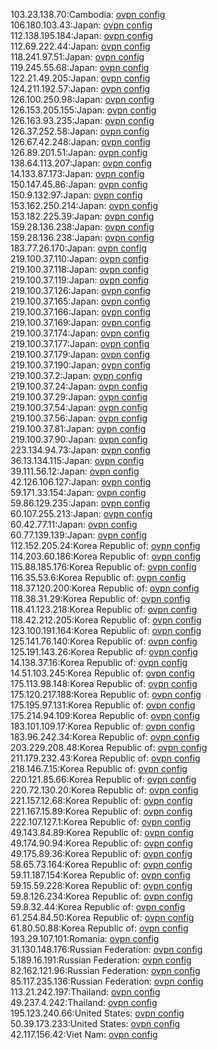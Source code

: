 103.23.138.70:Cambodia: [ovpn config](vpn/103_23_138_70.ovpn)  
106.180.103.43:Japan: [ovpn config](vpn/106_180_103_43.ovpn)  
112.138.195.184:Japan: [ovpn config](vpn/112_138_195_184.ovpn)  
112.69.222.44:Japan: [ovpn config](vpn/112_69_222_44.ovpn)  
118.241.97.51:Japan: [ovpn config](vpn/118_241_97_51.ovpn)  
119.245.55.68:Japan: [ovpn config](vpn/119_245_55_68.ovpn)  
122.21.49.205:Japan: [ovpn config](vpn/122_21_49_205.ovpn)  
124.211.192.57:Japan: [ovpn config](vpn/124_211_192_57.ovpn)  
126.100.250.98:Japan: [ovpn config](vpn/126_100_250_98.ovpn)  
126.153.205.155:Japan: [ovpn config](vpn/126_153_205_155.ovpn)  
126.163.93.235:Japan: [ovpn config](vpn/126_163_93_235.ovpn)  
126.37.252.58:Japan: [ovpn config](vpn/126_37_252_58.ovpn)  
126.67.42.248:Japan: [ovpn config](vpn/126_67_42_248.ovpn)  
126.89.201.51:Japan: [ovpn config](vpn/126_89_201_51.ovpn)  
138.64.113.207:Japan: [ovpn config](vpn/138_64_113_207.ovpn)  
14.133.87.173:Japan: [ovpn config](vpn/14_133_87_173.ovpn)  
150.147.45.86:Japan: [ovpn config](vpn/150_147_45_86.ovpn)  
150.9.132.97:Japan: [ovpn config](vpn/150_9_132_97.ovpn)  
153.162.250.214:Japan: [ovpn config](vpn/153_162_250_214.ovpn)  
153.182.225.39:Japan: [ovpn config](vpn/153_182_225_39.ovpn)  
159.28.136.238:Japan: [ovpn config](vpn/159_28_136_238.ovpn)  
159.28.136.238:Japan: [ovpn config](vpn/159_28_136_238.ovpn)  
183.77.26.170:Japan: [ovpn config](vpn/183_77_26_170.ovpn)  
219.100.37.110:Japan: [ovpn config](vpn/219_100_37_110.ovpn)  
219.100.37.118:Japan: [ovpn config](vpn/219_100_37_118.ovpn)  
219.100.37.119:Japan: [ovpn config](vpn/219_100_37_119.ovpn)  
219.100.37.126:Japan: [ovpn config](vpn/219_100_37_126.ovpn)  
219.100.37.165:Japan: [ovpn config](vpn/219_100_37_165.ovpn)  
219.100.37.166:Japan: [ovpn config](vpn/219_100_37_166.ovpn)  
219.100.37.169:Japan: [ovpn config](vpn/219_100_37_169.ovpn)  
219.100.37.174:Japan: [ovpn config](vpn/219_100_37_174.ovpn)  
219.100.37.177:Japan: [ovpn config](vpn/219_100_37_177.ovpn)  
219.100.37.179:Japan: [ovpn config](vpn/219_100_37_179.ovpn)  
219.100.37.190:Japan: [ovpn config](vpn/219_100_37_190.ovpn)  
219.100.37.2:Japan: [ovpn config](vpn/219_100_37_2.ovpn)  
219.100.37.24:Japan: [ovpn config](vpn/219_100_37_24.ovpn)  
219.100.37.29:Japan: [ovpn config](vpn/219_100_37_29.ovpn)  
219.100.37.54:Japan: [ovpn config](vpn/219_100_37_54.ovpn)  
219.100.37.56:Japan: [ovpn config](vpn/219_100_37_56.ovpn)  
219.100.37.81:Japan: [ovpn config](vpn/219_100_37_81.ovpn)  
219.100.37.90:Japan: [ovpn config](vpn/219_100_37_90.ovpn)  
223.134.94.73:Japan: [ovpn config](vpn/223_134_94_73.ovpn)  
36.13.134.115:Japan: [ovpn config](vpn/36_13_134_115.ovpn)  
39.111.56.12:Japan: [ovpn config](vpn/39_111_56_12.ovpn)  
42.126.106.127:Japan: [ovpn config](vpn/42_126_106_127.ovpn)  
59.171.33.154:Japan: [ovpn config](vpn/59_171_33_154.ovpn)  
59.86.129.235:Japan: [ovpn config](vpn/59_86_129_235.ovpn)  
60.107.255.213:Japan: [ovpn config](vpn/60_107_255_213.ovpn)  
60.42.77.11:Japan: [ovpn config](vpn/60_42_77_11.ovpn)  
60.77.139.139:Japan: [ovpn config](vpn/60_77_139_139.ovpn)  
112.152.205.24:Korea Republic of: [ovpn config](vpn/112_152_205_24.ovpn)  
114.203.60.186:Korea Republic of: [ovpn config](vpn/114_203_60_186.ovpn)  
115.88.185.176:Korea Republic of: [ovpn config](vpn/115_88_185_176.ovpn)  
116.35.53.6:Korea Republic of: [ovpn config](vpn/116_35_53_6.ovpn)  
118.37.120.200:Korea Republic of: [ovpn config](vpn/118_37_120_200.ovpn)  
118.38.31.29:Korea Republic of: [ovpn config](vpn/118_38_31_29.ovpn)  
118.41.123.218:Korea Republic of: [ovpn config](vpn/118_41_123_218.ovpn)  
118.42.212.205:Korea Republic of: [ovpn config](vpn/118_42_212_205.ovpn)  
123.100.191.164:Korea Republic of: [ovpn config](vpn/123_100_191_164.ovpn)  
125.141.76.140:Korea Republic of: [ovpn config](vpn/125_141_76_140.ovpn)  
125.191.143.26:Korea Republic of: [ovpn config](vpn/125_191_143_26.ovpn)  
14.138.37.16:Korea Republic of: [ovpn config](vpn/14_138_37_16.ovpn)  
14.51.103.245:Korea Republic of: [ovpn config](vpn/14_51_103_245.ovpn)  
175.113.98.148:Korea Republic of: [ovpn config](vpn/175_113_98_148.ovpn)  
175.120.217.188:Korea Republic of: [ovpn config](vpn/175_120_217_188.ovpn)  
175.195.97.131:Korea Republic of: [ovpn config](vpn/175_195_97_131.ovpn)  
175.214.94.109:Korea Republic of: [ovpn config](vpn/175_214_94_109.ovpn)  
183.101.109.17:Korea Republic of: [ovpn config](vpn/183_101_109_17.ovpn)  
183.96.242.34:Korea Republic of: [ovpn config](vpn/183_96_242_34.ovpn)  
203.229.208.48:Korea Republic of: [ovpn config](vpn/203_229_208_48.ovpn)  
211.179.232.43:Korea Republic of: [ovpn config](vpn/211_179_232_43.ovpn)  
218.146.7.15:Korea Republic of: [ovpn config](vpn/218_146_7_15.ovpn)  
220.121.85.66:Korea Republic of: [ovpn config](vpn/220_121_85_66.ovpn)  
220.72.130.20:Korea Republic of: [ovpn config](vpn/220_72_130_20.ovpn)  
221.157.12.68:Korea Republic of: [ovpn config](vpn/221_157_12_68.ovpn)  
221.167.15.89:Korea Republic of: [ovpn config](vpn/221_167_15_89.ovpn)  
222.107.127.1:Korea Republic of: [ovpn config](vpn/222_107_127_1.ovpn)  
49.143.84.89:Korea Republic of: [ovpn config](vpn/49_143_84_89.ovpn)  
49.174.90.94:Korea Republic of: [ovpn config](vpn/49_174_90_94.ovpn)  
49.175.89.36:Korea Republic of: [ovpn config](vpn/49_175_89_36.ovpn)  
58.65.73.164:Korea Republic of: [ovpn config](vpn/58_65_73_164.ovpn)  
59.11.187.154:Korea Republic of: [ovpn config](vpn/59_11_187_154.ovpn)  
59.15.59.228:Korea Republic of: [ovpn config](vpn/59_15_59_228.ovpn)  
59.8.126.234:Korea Republic of: [ovpn config](vpn/59_8_126_234.ovpn)  
59.8.32.44:Korea Republic of: [ovpn config](vpn/59_8_32_44.ovpn)  
61.254.84.50:Korea Republic of: [ovpn config](vpn/61_254_84_50.ovpn)  
61.80.50.88:Korea Republic of: [ovpn config](vpn/61_80_50_88.ovpn)  
193.29.107.101:Romania: [ovpn config](vpn/193_29_107_101.ovpn)  
31.130.148.176:Russian Federation: [ovpn config](vpn/31_130_148_176.ovpn)  
5.189.16.191:Russian Federation: [ovpn config](vpn/5_189_16_191.ovpn)  
82.162.121.96:Russian Federation: [ovpn config](vpn/82_162_121_96.ovpn)  
85.117.235.136:Russian Federation: [ovpn config](vpn/85_117_235_136.ovpn)  
113.21.242.197:Thailand: [ovpn config](vpn/113_21_242_197.ovpn)  
49.237.4.242:Thailand: [ovpn config](vpn/49_237_4_242.ovpn)  
195.123.240.66:United States: [ovpn config](vpn/195_123_240_66.ovpn)  
50.39.173.233:United States: [ovpn config](vpn/50_39_173_233.ovpn)  
42.117.156.42:Viet Nam: [ovpn config](vpn/42_117_156_42.ovpn)  
